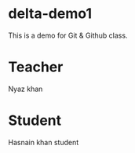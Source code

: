 # delta-demo1
This is a demo for Git &amp; Github class.  

# Teacher 
Nyaz khan

# Student
 Hasnain khan student
